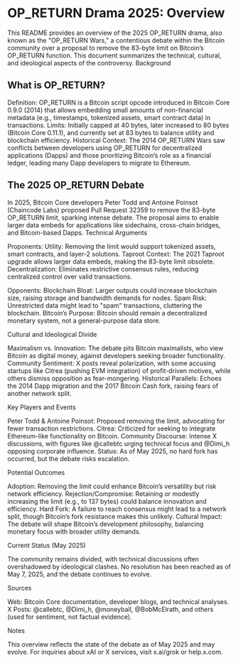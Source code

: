 # OP_RETURN Drama 2025: Overview

This README provides an overview of the 2025 OP_RETURN drama, also known as the "OP_RETURN Wars," a contentious debate within the Bitcoin community over a proposal to remove the 83-byte limit on Bitcoin’s OP_RETURN function. This document summarizes the technical, cultural, and ideological aspects of the controversy.
Background

## What is OP_RETURN?

Definition: OP_RETURN is a Bitcoin script opcode introduced in Bitcoin Core 0.9.0 (2014) that allows embedding small amounts of non-financial metadata (e.g., timestamps, tokenized assets, smart contract data) in transactions.
Limits: Initially capped at 40 bytes, later increased to 80 bytes (Bitcoin Core 0.11.1), and currently set at 83 bytes to balance utility and blockchain efficiency.
Historical Context: The 2014 OP_RETURN Wars saw conflicts between developers using OP_RETURN for decentralized applications (Dapps) and those prioritizing Bitcoin’s role as a financial ledger, leading many Dapp developers to migrate to Ethereum.

## The 2025 OP_RETURN Debate
In 2025, Bitcoin Core developers Peter Todd and Antoine Poinsot (Chaincode Labs) proposed Pull Request 32359 to remove the 83-byte OP_RETURN limit, sparking intense debate. The proposal aims to enable larger data embeds for applications like sidechains, cross-chain bridges, and Bitcoin-based Dapps.
Technical Arguments

Proponents:
Utility: Removing the limit would support tokenized assets, smart contracts, and layer-2 solutions.
Taproot Context: The 2021 Taproot upgrade allows larger data embeds, making the 83-byte limit obsolete.
Decentralization: Eliminates restrictive consensus rules, reducing centralized control over valid transactions.


Opponents:
Blockchain Bloat: Larger outputs could increase blockchain size, raising storage and bandwidth demands for nodes.
Spam Risk: Unrestricted data might lead to "spam" transactions, cluttering the blockchain.
Bitcoin’s Purpose: Bitcoin should remain a decentralized monetary system, not a general-purpose data store.



Cultural and Ideological Divide

Maximalism vs. Innovation: The debate pits Bitcoin maximalists, who view Bitcoin as digital money, against developers seeking broader functionality.
Community Sentiment: X posts reveal polarization, with some accusing startups like Citrea (pushing EVM integration) of profit-driven motives, while others dismiss opposition as fear-mongering.
Historical Parallels: Echoes the 2014 Dapp migration and the 2017 Bitcoin Cash fork, raising fears of another network split.

Key Players and Events

Peter Todd & Antoine Poinsot: Proposed removing the limit, advocating for fewer transaction restrictions.
Citrea: Criticized for seeking to integrate Ethereum-like functionality on Bitcoin.
Community Discourse: Intense X discussions, with figures like @callebtc urging technical focus and @Dimi_h opposing corporate influence.
Status: As of May 2025, no hard fork has occurred, but the debate risks escalation.

Potential Outcomes

Adoption: Removing the limit could enhance Bitcoin’s versatility but risk network efficiency.
Rejection/Compromise: Retaining or modestly increasing the limit (e.g., to 137 bytes) could balance innovation and efficiency.
Hard Fork: A failure to reach consensus might lead to a network split, though Bitcoin’s fork resistance makes this unlikely.
Cultural Impact: The debate will shape Bitcoin’s development philosophy, balancing monetary focus with broader utility demands.

Current Status (May 2025)

The community remains divided, with technical discussions often overshadowed by ideological clashes.
No resolution has been reached as of May 7, 2025, and the debate continues to evolve.

Sources

Web: Bitcoin Core documentation, developer blogs, and technical analyses.
X Posts: @callebtc, @Dimi_h, @moneyball, @BobMcElrath, and others (used for sentiment, not factual evidence).

Notes

This overview reflects the state of the debate as of May 2025 and may evolve.
For inquiries about xAI or X services, visit x.ai/grok or help.x.com.

